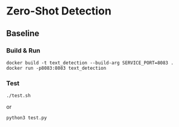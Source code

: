 # Zero-Shot Detection
## Baseline
### Build & Run
```shell
docker build -t text_detection --build-arg SERVICE_PORT=8083 .
docker run -p8083:8083 text_detection
```
### Test
```shell
./test.sh
```
or
```shell
python3 test.py
```
